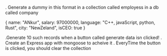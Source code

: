 . Generate a dummy in this format in a collection called employess in a db called company

 {
     name: "ANkur",
     salary: 97000000,
     language: "C++, javaScript, python, Rust",
     city: "NewZeland",
     isCEO: true
 }

 .Generate 10 such records when a button called generate data isn clicked!
. Create an Express app with mongoose to acheive it 
. EveryTime the button is clicked, you should clear the collection 